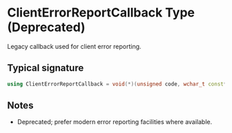 # ClientErrorReportCallback Type (Deprecated)

Legacy callback used for client error reporting.

## Typical signature
```cpp
using ClientErrorReportCallback = void(*)(unsigned code, wchar_t const* message);
```

## Notes
- Deprecated; prefer modern error reporting facilities where available.
